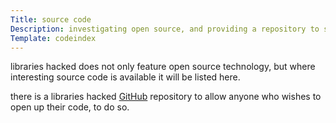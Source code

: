 ```yaml
---
Title: source code
Description: investigating open source, and providing a repository to store code.
Template: codeindex
---
```


libraries hacked does not only feature open source technology, but where interesting source code is available it will be listed here.

there is a libraries hacked [GitHub](https://github.com/librarieshacked) repository to allow anyone who wishes to open up their code, to do so.